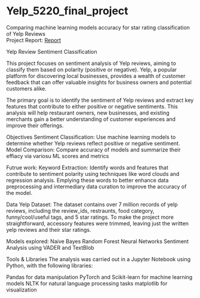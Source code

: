 # Yelp_5220_final_project
Comparing machine learning models accuracy for star rating classification of Yelp Reviews         
Project Report: [Report](https://www.overleaf.com/6691312184zdsnyfvqtdtn#51b698)

Yelp Review Sentiment Classification

This project focuses on sentiment analysis of Yelp reviews, aiming to classify them based on polarity (positive or negative). Yelp, a popular platform for discovering local businesses, provides a wealth of customer feedback that can offer valuable insights for business owners and potential customers alike.

The primary goal is to identify the sentiment of Yelp reviews and extract key features that contribute to either positive or negative sentiments. This analysis will help restaurant owners, new businesses, and existing merchants gain a better understanding of customer experiences and improve their offerings.

Objectives Sentiment Classification: Use machine learning models to determine whether Yelp reviews reflect positive or negative sentiment. Model Comparison: Compare accuracy of models and summarize their effiacy via variosu ML scores and metrics

Futrue work: Keyword Extraction: Identify words and features that contribute to sentiment polarity using techniques like word clouds and regression analysis. Emplying these words to better enhance data preprocessing and intermediary data curation to improve the accuracy of the model.

Data Yelp Dataset: The dataset contains over 7 million records of yelp reviews, including the review_ids, restraunts, food category, funny/cool/useful tags, and 5 star ratings. To make the project more straightforward, accessory features were trimmed, leaving just the written yelp reviews and their star ratings.

Models explored: Naive Bayes Random Forest Neural Networks Sentiment Analysis using VADER and TextBlob

Tools & Libraries The analysis was carried out in a Jupyter Notebook using Python, with the following libraries:

Pandas for data manipulation PyTorch and Scikit-learn for machine learning models NLTK for natural language processing tasks matplotlib for visualization
